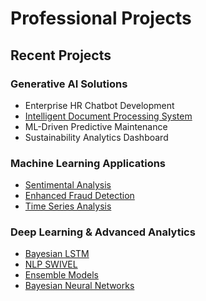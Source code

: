 # Professional Projects

## Recent Projects

### Generative AI Solutions
- Enterprise HR Chatbot Development
- [Intelligent Document Processing System](intelligent_document_processing_system.md)
- ML-Driven Predictive Maintenance
- Sustainability Analytics Dashboard

### Machine Learning Applications
- [Sentimental Analysis](sentimental_analysis.md)
- [Enhanced Fraud Detection](enhanced_fraud_detection.md)
- [Time Series Analysis](time_series_analysis.md)

### Deep Learning & Advanced Analytics
- [Bayesian LSTM](bayesian_lstm.md)
- [NLP SWIVEL](nlp_swivel.md)
- [Ensemble Models](ensemble_models.md)
- [Bayesian Neural Networks](bayesian_nn.md)